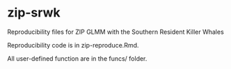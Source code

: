 # zip-srwk
Reproducibility files for ZIP GLMM with the Southern Resident Killer Whales

Reproducibility code is in zip-reproduce.Rmd. 

All user-defined function are in the funcs/ folder. 
